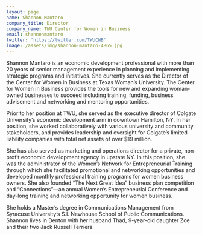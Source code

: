 ```yaml
---
layout: page
name: Shannon Mantaro
company_title: Director
company_name: TWU Center for Women in Business
email: shannonmantaro
twitter: 'https://twitter.com/TWUCWB'
image: /assets/img/shannon-mantaro-4865.jpg
---
```

Shannon Mantaro is an economic development professional with more than 20 years of senior management experience in planning and implementing strategic programs and initiatives. She currently serves as the Director of the Center for Women in Business at Texas Woman’s University. The Center for Women in Business provides the tools for new and expanding woman-owned businesses to succeed including training, funding, business advisement and networking and mentoring opportunities.

Prior to her position at TWU, she served as the executive director of Colgate University’s economic development arm in downtown Hamilton, NY. In her position, she worked collaboratively with various university and community stakeholders, and provides leadership and oversight for Colgate’s limited liability companies with total net assets of over $19 million. 

She has also served as marketing and operations director for a private, non-profit economic development agency in upstate NY. In this position, she was the administrator of the Women’s Network for Entrepreneurial Training through which she facilitated promotional and networking opportunities and developed monthly professional training programs for women business owners. She also founded “The Next Great Idea” business plan competition and “Connections”—an annual Women’s Entrepreneurial Conference and day-long training and networking opportunity for women business.

She holds a Master’s degree in Communications Management from Syracuse University’s S.I. Newhouse School of Public Communications. Shannon lives in Denton with her husband Thad, 9-year-old daughter Zoe and their two Jack Russell Terriers.
